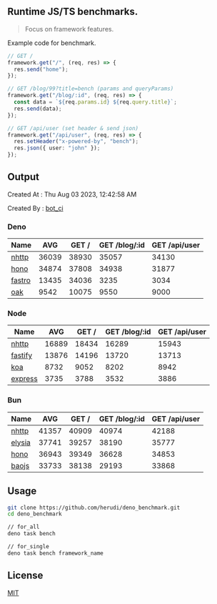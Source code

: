 ## Runtime JS/TS benchmarks.

> Focus on framework features.

Example code for benchmark.
```ts
// GET /
framework.get("/", (req, res) => {
  res.send("home");
});

// GET /blog/99?title=bench (params and queryParams)
framework.get("/blog/:id", (req, res) => {
  const data = `${req.params.id} ${req.query.title}`;
  res.send(data);
});

// GET /api/user (set header & send json)
framework.get("/api/user", (req, res) => {
  res.setHeader("x-powered-by", "bench");
  res.json({ user: "john" });
});
```

## Output
Created At : Thu Aug 03 2023, 12:42:58 AM

Created By : [bot_ci](https://github.com/herudi/deno_benchmarks/commits?author=github-actions%5Bbot%5D)


### Deno
|Name|AVG|GET /|GET /blog/:id|GET /api/user|
|----|----|----|----|----|
|[nhttp](https://github.com/nhttp/nhttp)|36039|38930|35057|34130|
|[hono](https://github.com/honojs/hono)|34874|37808|34938|31877|
|[fastro](https://github.com/fastrodev/fastro)|13435|34036|3235|3034|
|[oak](https://github.com/oakserver/oak)|9542|10075|9550|9000|
  


### Node
|Name|AVG|GET /|GET /blog/:id|GET /api/user|
|----|----|----|----|----|
|[nhttp](https://github.com/nhttp/nhttp)|16889|18434|16289|15943|
|[fastify](https://github.com/fastify/fastify)|13876|14196|13720|13713|
|[koa](https://github.com/koajs/koa)|8732|9052|8202|8942|
|[express](https://github.com/expressjs/express)|3735|3788|3532|3886|
  


### Bun
|Name|AVG|GET /|GET /blog/:id|GET /api/user|
|----|----|----|----|----|
|[nhttp](https://github.com/nhttp/nhttp)|41357|40909|40974|42188|
|[elysia](https://github.com/elysiajs/elysia)|37741|39257|38190|35777|
|[hono](https://github.com/honojs/hono)|36943|39349|36628|34853|
|[baojs](https://github.com/mattreid1/baojs)|33733|38138|29193|33868|
  



## Usage

```bash
git clone https://github.com/herudi/deno_benchmark.git
cd deno_benchmark

// for_all
deno task bench

// for_single
deno task bench framework_name
```

## License

[MIT](LICENSE)

